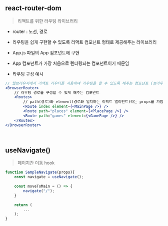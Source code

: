 ## react-router-dom

> 리액트를 위한 라우팅 라이브러리

- router : 노선, 경로
- 라우팅을 쉽게 구현할 수 있도록 리액트 컴포넌트 형태로 제공해주는 라이브러리

- App.js 파일의 App 컴포넌트에 구현

- App 컴포넌트가 가장 처음으로 렌더링되는 컴포넌트이기 때문임

- 라우팅 구성 예시

```jsx
// 웹브라우저에서 리액트 라우터를 사용하여 라우팅을 할 수 있도록 해주는 컴포넌트 (브라우저의 history를 이용하여 경로를 탐색할 수 있도록 해줌)
<BrowserRouter>
    // 라우팅 경로를 구성할 수 있게 해주는 컴포넌트
    <Routes>
        // path(경로)와 element(경로와 일치하는 리액트 앨리먼트)라는 props를 가짐
    	<Route index element={<MainPage />} />
        <Route path="places" element={<PlacePage />} />
        <Route path="games" element={<GamePage />} />
    </Routes>
</BrowserRouter>
```

<br>

## useNavigate()

> 페이지간 이동 hook

```jsx
function SampleNavigate(props){
    const navigate = useNavigate();
    
    const moveToMain = () => {
        navigate("/");
    }
    
    return (
    	...
    );
}
```



